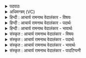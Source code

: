 <details><summary>पदपाठः</summary>

तम्। त्वा꣣। वि꣡प्राः꣢꣯। वि। प्राः꣣। वचो। वि꣡दः꣢। व꣣चः। वि꣡दः꣢꣯। प꣡रि꣢꣯। कृ꣣ण्वन्ति। धर्णसि꣢म्। सम्। त्वा꣣। मृजन्ति। आय꣡वः꣢। १०७७।
</details>

<details><summary>अधिमन्त्रम् (VC)</summary>

- पवमानः सोमः
- कश्यपो मारीचः
- गायत्री
- षड्जः
</details>

<details><summary>हिन्दी : आचार्य रामनाथ वेदालंकार - विषयः</summary>

अगले मन्त्र में फिर गुरु-शिष्य का ही विषय है।
</details>

<details><summary>हिन्दी : आचार्य रामनाथ वेदालंकार - पदार्थः</summary>

पदार्थान्वयभाषाः -  हे शिष्य ! (धर्णसिम्) विद्या का ग्रहण करनेवाले, (तं त्वा) गुरुकुल में प्रविष्ट हुए उस तुझको (वचोविदः) सम्पूर्ण वाङ्ग्मय के ज्ञानी (विप्राः)ब्राह्मण गुरुजन (परिष्कृण्वन्ति) परिष्कृत करते हैं, (आयवः) क्रियाशील आचार्य लोग (त्वा) तुझे (सं मृजन्ति) भली-भाँति शुद्ध करते एवं सद्गुणों से अलङ्कृत करते हैं ॥२॥
</details>

<details><summary>हिन्दी : आचार्य रामनाथ वेदालंकार - भावार्थः</summary>

भावार्थभाषाः -  गुरुओं का यह कर्तव्य है कि वे विद्या और सदाचार के दान से शिष्यों के हृदयों को परिष्कृत,शुद्ध और अलङ्कृत करें ॥२॥
</details>

<details><summary>संस्कृत : आचार्य रामनाथ वेदालंकार - विषयः</summary>

अथ पुनरपि गुरुशिष्यविषयमेवाह।
</details>

<details><summary>संस्कृत : आचार्य रामनाथ वेदालंकार - पदार्थः</summary>

पदार्थान्वयभाषाः -  हे शिष्य ! (धर्णसिम्) विद्याया ग्रहीतारम्, (तं त्वा) गुरुकुलं प्रविष्टं तादृशं त्वाम् (वचोविदः) निखिलवाङ्मयस्य वेत्तारः (विप्राः) ब्राह्मणा गुरुजनाः (परिष्कृण्वन्ति) परिष्कुर्वन्ति, (आयवः) क्रियाशीलाः आचार्याः[यन्ति क्रियातत्परास्तिष्ठन्तीति आयवः। इण् गतौ धातोः ‘छन्दसीणः’ उ० १।२ इत्यनेन उण् प्रत्ययः।] (त्वा) त्वाम् (सं मृजन्ति) सम्यक् शोधयन्ति,सद्गुणैः सम्यगलङ्कुर्वन्ति च ॥२॥
</details>

<details><summary>संस्कृत : आचार्य रामनाथ वेदालंकार - भावार्थः</summary>

भावार्थभाषाः -  गुरूणामिदं कर्त्तव्यं यत्ते विद्यायाः सदाचारस्य च दानेन शिष्याणां हृदयानि परिष्कृतानि शुद्धान्यलङ्कृतानि च कुर्वन्तु ॥२॥
</details>

<details><summary>संस्कृत : आचार्य रामनाथ वेदालंकार - पादटिप्पनी</summary>

टिप्पणी:   १. ऋ० ९।६४।२३,‘धर्णसिम्’ इत्यत्र ‘वे॒धसः॑’।
</details>